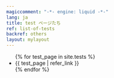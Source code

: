 ```yaml
---
magiccomment: "-*- engine: liquid -*-"
lang: ja
title: test ページたち
ref: list-of-tests
backref: others
layout: mylayout
---
```


<ul>
  {% for test_page in site.tests %}
    <li>
      {{ test_page | refer_link }}
    </li>
  {% endfor %}
</ul>
